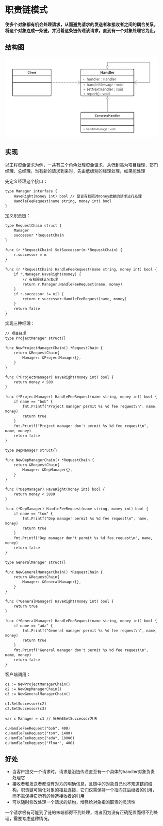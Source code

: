 # 职责链模式

**使多个对象都有机会处理请求，从而避免请求的发送者和接收者之间的耦合关系。将这个对象连成一条链，并沿着这条链传递该请求，直到有一个对象处理它为止。**

## 结构图

![职责链模式结构图](zhi-ze-lian-mo-shi.assets/1585546211161.png)

## 实现

以工程资金请求为例，一共有三个角色处理资金请求，从低到高为项目经理、部门经理、总经理。当有新的请求到来时，先由低级别的经理处理，如果能处理

先定义经理这个接口：

```text
type Manager interface {
    HaveRight(money int) bool // 是否有权限对money数额的请求进行处理
    HandleFeeRequest(name string, money int) bool
}
```

定义职责链：

```text
type RequestChain struct {
    Manager
    successor *RequestChain
}

func (r *RequestChain) SetSuccessor(m *RequestChain) {
    r.successor = m
}

func (r *RequestChain) HandleFeeRequest(name string, money int) bool {
    if r.Manager.HaveRight(money) {
        // 有权限就让它处理
        return r.Manager.HandleFeeRequest(name, money)
    }
    if r.successor != nil {
        return r.successor.HandleFeeRequest(name, money)
    }
    return false
}
```

实现三种经理：

```text
// 项目经理
type ProjectManager struct{}

func NewProjectManagerChain() *RequestChain {
    return &RequestChain{
        Manager: &ProjectManager{},
    }
}

func (*ProjectManager) HaveRight(money int) bool {
    return money < 500
}

func (*ProjectManager) HandleFeeRequest(name string, money int) bool {
    if name == "bob" {
        fmt.Printf("Project manager permit %s %d fee request\n", name, money)
        return true
    }
    fmt.Printf("Project manager don't permit %s %d fee request\n", name, money)
    return false
}

type DepManager struct{}

func NewDepManagerChain() *RequestChain {
    return &RequestChain{
        Manager: &DepManager{},
    }
}

func (*DepManager) HaveRight(money int) bool {
    return money < 5000
}

func (*DepManager) HandleFeeRequest(name string, money int) bool {
    if name == "tom" {
        fmt.Printf("Dep manager permit %s %d fee request\n", name, money)
        return true
    }
    fmt.Printf("Dep manager don't permit %s %d fee request\n", name, money)
    return false
}

type GeneralManager struct{}

func NewGeneralManagerChain() *RequestChain {
    return &RequestChain{
        Manager: &GeneralManager{},
    }
}

func (*GeneralManager) HaveRight(money int) bool {
    return true
}

func (*GeneralManager) HandleFeeRequest(name string, money int) bool {
    if name == "ada" {
        fmt.Printf("General manager permit %s %d fee request\n", name, money)
        return true
    }
    fmt.Printf("General manager don't permit %s %d fee request\n", name, money)
    return false
}
```

客户端调用：

```text
c1 := NewProjectManagerChain()
c2 := NewDepManagerChain()
c3 := NewGeneralManagerChain()

c1.SetSuccessor(c2)
c2.SetSuccessor(c3)

var c Manager = c1 // 屏蔽掉SetSuccessor方法

c.HandleFeeRequest("bob", 400)
c.HandleFeeRequest("tom", 1400)
c.HandleFeeRequest("ada", 10000)
c.HandleFeeRequest("floar", 400)
```

## 好处

* 当客户提交一个请求时，请求是沿链传递直至有一个具体的handler对象负责处理它
* 接收者和发送者都没有对方的明确信息，且链中的对象自己也不知道链的结构。职责链可简化对象的相互连接，它们仅需保持一个指向其后继者的引用，而不需保持它所有的候选接收者的引用
* 可以随时修改处理一个请求的结构，增强给对象指派职责的灵活性

一个请求极有可能到了链的末端都得不到处理，或者因为没有正确配置而得不到处理，需要考虑这种情况。

